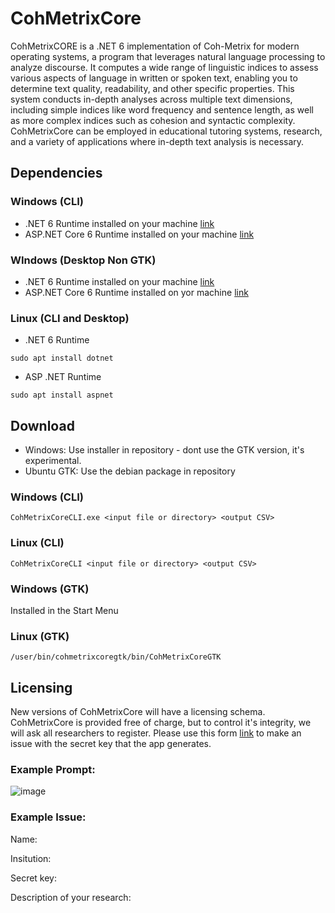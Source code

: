 # CohMetrixCore

CohMetrixCORE is a .NET 6 implementation of Coh-Metrix for modern operating systems, a program that leverages natural language processing to analyze discourse. It computes a wide range of linguistic indices to assess various aspects of language in written or spoken text, enabling you to determine text quality, readability, and other specific properties. This system conducts in-depth analyses across multiple text dimensions, including simple indices like word frequency and sentence length, as well as more complex indices such as cohesion and syntactic complexity. CohMetrixCore can be employed in educational tutoring systems, research, and a variety of applications where in-depth text analysis is necessary.

## Dependencies

### Windows (CLI)

- .NET 6 Runtime installed on your machine [link](https://dotnet.microsoft.com/en-us/download/dotnet/thank-you/runtime-desktop-6.0.16-windows-x64-installer)
- ASP.NET Core 6 Runtime installed on your machine [link](https://dotnet.microsoft.com/en-us/download/dotnet/thank-you/runtime-aspnetcore-6.0.16-windows-x64-installer)

### WIndows (Desktop Non GTK)

- .NET 6 Runtime installed on your machine [link](https://dotnet.microsoft.com/en-us/download/dotnet/thank-you/runtime-desktop-6.0.16-windows-x64-installer)
- ASP.NET Core 6 Runtime installed on yor machine [link](https://dotnet.microsoft.com/en-us/download/dotnet/thank-you/runtime-aspnetcore-6.0.16-windows-x64-installer)


### Linux (CLI and Desktop)

- .NET 6 Runtime

`sudo apt install dotnet`

- ASP .NET Runtime

`sudo apt install aspnet`

## Download

- Windows: Use installer in repository - dont use the GTK version, it's experimental.
- Ubuntu GTK: Use the debian package in repository

### Windows (CLI)

`CohMetrixCoreCLI.exe <input file or directory> <output CSV>`

### Linux (CLI)

`CohMetrixCoreCLI <input file or directory> <output CSV>`

### Windows (GTK)

Installed in the Start Menu

### Linux (GTK)

`/user/bin/cohmetrixcoregtk/bin/CohMetrixCoreGTK`

## Licensing

New versions of CohMetrixCore will have a licensing schema. CohMetrixCore is provided free of charge, but to control it's integrity, we will ask all researchers to register. Please use this form [link](https://github.com/memphis-iis/cohmetrix-issues/issues/new) to make an issue with the secret key that the app generates.

### Example Prompt:
![image](https://github.com/memphis-iis/cohmetrix-issues/assets/46696077/04e47f73-d30c-4784-8b9f-384cc325c923)


### Example Issue:

Name:

Insitution:

Secret key:

Description of your research:






